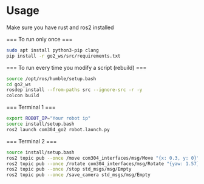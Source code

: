 # Usage

Make sure you have rust and ros2 installed

=== To run only once ===

```bash
sudo apt install python3-pip clang
pip install -r go2_ws/src/requirements.txt
```

=== To run every time you modify a script (rebuild) ===

```bash
source /opt/ros/humble/setup.bash
cd go2_ws
rosdep install --from-paths src --ignore-src -r -y
colcon build
```

=== Terminal 1 ===

```bash
export ROBOT_IP="Your robot ip"
source install/setup.bash
ros2 launch com304_go2 robot.launch.py
```

=== Terminal 2 ===

```bash
source install/setup.bash
ros2 topic pub --once /move com304_interfaces/msg/Move "{x: 0.3, y: 0}"
ros2 topic pub --once /rotate com304_interfaces/msg/Rotate "{yaw: 1.57}"
ros2 topic pub --once /stop std_msgs/msg/Empty
ros2 topic pub --once /save_camera std_msgs/msg/Empty
```
